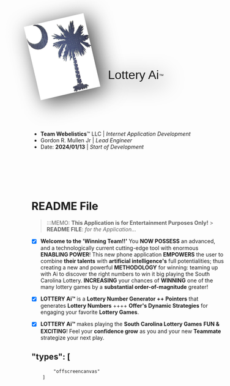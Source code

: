 <header style="display: inline-flex; justify-items: center;  ">
  <img src="./public/images/lotteryAi_logo_TRANS-STEAM-LIGHT.png"
    style="position: relative; display: inline-flex; width: 160px; rotate: 347deg; filter: drop-shadow(0.7rem 0.7rem 1.7rem hsla(0, 0%, 0%, 0.763));"  />

  <h1 style="margin: 4em auto 1em 1.25em; position: relative; display: inline-flex; align-text: center; font-family: 'Chango', sans-serif; font-size: 2rem; font-weight: 400; filter: drop-shadow(0.7rem 0.7rem 1.7rem hsla(0, 0%, 0%, 0.963)); ">
    Lottery Ai<sup style="margin: 1em 0em 0em 0em; font-family: sans-serif; font-size: 0.8rem;">™️</sup>
  <h1>
</header>

#

-   **Team Webelistics**™️ LLC | _Internet Application Development_
-   Gordon R. Mullen Jr | _Lead Engineer_
-   Date: **2024/01/13** | _Start of Development_

#

<br />
<br />
<br />

# **README File**

> :::MEMO: **This Application is for Entertainment Purposes Only!** > **README FILE**: _for the Application..._

-   [x] **Welcome to the 'Winning Team!!'** You **NOW POSSESS** an advanced, and a technologically current cutting-edge tool with enormous **ENABLING POWER**! This new phone application **EMPOWERS** the user to combine **their talents** with **artificial intelligence's** full potentialities; thus creating a new and powerful **METHODOLOGY** for winning: teaming up with Ai to discover the right numbers to win it big playing the South Carolina Lottery. **INCREASING** your chances of **WINNING** one of the many lottery games by a **substantial order-of-magnitude** greater!

-   [x] **LOTTERY Ai™️** is a **Lottery Number Generator ++ Pointers** that generates **Lottery Numbers** ++++ **Offer's Dynamic Strategies** for engaging your favorite **Lottery Games**.

-   [x] **LOTTERY Ai™️** makes playing the **South Carolina Lottery Games** **FUN & EXCITING**! Feel your **confidence grow** as you and your new **Teammate** strategize your next play.

## "types": [

            "offscreencanvas"
        ]
